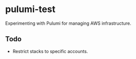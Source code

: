 # pulumi-test

Experimenting with Pulumi for managing AWS infrastructure.


## Todo

-  Restrict stacks to specific accounts.
